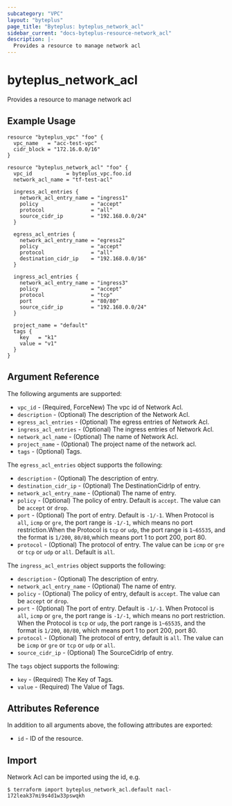 ```yaml
---
subcategory: "VPC"
layout: "byteplus"
page_title: "Byteplus: byteplus_network_acl"
sidebar_current: "docs-byteplus-resource-network_acl"
description: |-
  Provides a resource to manage network acl
---
```

# byteplus_network_acl
Provides a resource to manage network acl
## Example Usage
```hcl
resource "byteplus_vpc" "foo" {
  vpc_name   = "acc-test-vpc"
  cidr_block = "172.16.0.0/16"
}

resource "byteplus_network_acl" "foo" {
  vpc_id           = byteplus_vpc.foo.id
  network_acl_name = "tf-test-acl"

  ingress_acl_entries {
    network_acl_entry_name = "ingress1"
    policy                 = "accept"
    protocol               = "all"
    source_cidr_ip         = "192.168.0.0/24"
  }

  egress_acl_entries {
    network_acl_entry_name = "egress2"
    policy                 = "accept"
    protocol               = "all"
    destination_cidr_ip    = "192.168.0.0/16"
  }

  ingress_acl_entries {
    network_acl_entry_name = "ingress3"
    policy                 = "accept"
    protocol               = "tcp"
    port                   = "80/80"
    source_cidr_ip         = "192.168.0.0/24"
  }

  project_name = "default"
  tags {
    key   = "k1"
    value = "v1"
  }
}
```
## Argument Reference
The following arguments are supported:
* `vpc_id` - (Required, ForceNew) The vpc id of Network Acl.
* `description` - (Optional) The description of the Network Acl.
* `egress_acl_entries` - (Optional) The egress entries of Network Acl.
* `ingress_acl_entries` - (Optional) The ingress entries of Network Acl.
* `network_acl_name` - (Optional) The name of Network Acl.
* `project_name` - (Optional) The project name of the network acl.
* `tags` - (Optional) Tags.

The `egress_acl_entries` object supports the following:

* `description` - (Optional) The description of entry.
* `destination_cidr_ip` - (Optional) The DestinationCidrIp of entry.
* `network_acl_entry_name` - (Optional) The name of entry.
* `policy` - (Optional) The policy of entry. Default is `accept`. The value can be `accept` or `drop`.
* `port` - (Optional) The port of entry. Default is `-1/-1`. When Protocol is `all`, `icmp` or `gre`, the port range is `-1/-1`, which means no port restriction.When the Protocol is `tcp` or `udp`, the port range is `1~65535`, and the format is `1/200`, `80/80`,which means port 1 to port 200, port 80.
* `protocol` - (Optional) The protocol of entry. The value can be `icmp` or `gre` or `tcp` or `udp` or `all`. Default is `all`.

The `ingress_acl_entries` object supports the following:

* `description` - (Optional) The description of entry.
* `network_acl_entry_name` - (Optional) The name of entry.
* `policy` - (Optional) The policy of entry, default is `accept`. The value can be `accept` or `drop`.
* `port` - (Optional) The port of entry. Default is `-1/-1`. When Protocol is `all`, `icmp` or `gre`, the port range is `-1/-1`, which means no port restriction. When the Protocol is `tcp` or `udp`, the port range is `1~65535`, and the format is `1/200`, `80/80`, which means port 1 to port 200, port 80.
* `protocol` - (Optional) The protocol of entry, default is `all`. The value can be `icmp` or `gre` or `tcp` or `udp` or `all`.
* `source_cidr_ip` - (Optional) The SourceCidrIp of entry.

The `tags` object supports the following:

* `key` - (Required) The Key of Tags.
* `value` - (Required) The Value of Tags.

## Attributes Reference
In addition to all arguments above, the following attributes are exported:
* `id` - ID of the resource.



## Import
Network Acl can be imported using the id, e.g.
```
$ terraform import byteplus_network_acl.default nacl-172leak37mi9s4d1w33pswqkh
```

